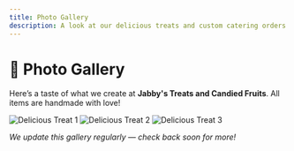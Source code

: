 ```yaml
---
title: Photo Gallery
description: A look at our delicious treats and custom catering orders
---
```


# 🍰 Photo Gallery

Here’s a taste of what we create at **Jabby's Treats and Candied Fruits**. All items are handmade with love!

<div className="gallery">
  <img src="/assets/fruit_candy_rings.jpg" alt="Delicious Treat 1" />
  <img src="/assets/cake_pops.jpg" alt="Delicious Treat 2" />
  <img src="/assets/choc_chip_cookies.jpg" alt="Delicious Treat 3" />
</div>

_We update this gallery regularly — check back soon for more!_